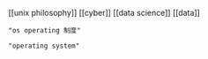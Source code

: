 [[unix philosophy]]
[[cyber]]
[[data science]]
[[data]]

```query
"os operating 制度"
```

```query
"operating system"
```